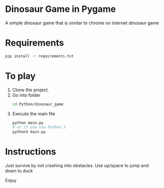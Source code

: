 # Dinosaur Game in Pygame
A simple dinosaur game that is similar to chrome no internet dinosaur game

# Requirements
```bash
pip install -r requirements.txt
```

# To play
1. Clone the project.
2. Go into folder
    ```bash
    cd Python/dinosaur_game
    ```
3. Execute the main file
    ```bash
    python main.py 
    # or if you use Python 3
    python3 main.py
    ```

# Instructions
Just survive by not crashing into obstacles. Use up/space to jump and down to duck

Enjoy
